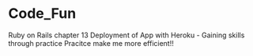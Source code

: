 # Code_Fun
Ruby on Rails chapter 13 Deployment of App with Heroku -
Gaining skills through practice
Pracitce make me more efficient!!
